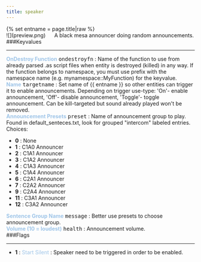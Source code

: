 ```yaml
---
title: speaker
---
```

<div>{% set entname = page.title|raw %}</div>
<div class="container previewimg">
<div class="columns">
<div class="imagepadding column col-auto" markdown="1">![](preview.png)</div>
<div class="column entityentry" markdown="1">A black mesa announcer doing random announcements.</div>
</div>
</div>
###Keyvalues
<hr>
<div class="entityentry" markdown="1">
<span style="color:#9fc5e8;"><b>OnDestroy Function</b></span> <kbd  class="tooltip" data-tooltip="string">ondestroyfn</kbd> :
Name of the function to use from already parsed .as script files when entity is destroyed (killed) in any way. If the function belongs to namespace, you must use prefix with the namespace name (e.g. mynamespace::MyFunction) for the keyvalue.
</div>
<div class="entityentry" markdown="1">
<span style="color:#9fc5e8;"><b>Name</b></span> <kbd  class="tooltip" data-tooltip="target_source">targetname</kbd> :
Set name of {{ entname }} so other entities can trigger it to enable announcements. Depending on trigger use-type: 'On'- enable announcement, 'Off'- disable announcement, 'Toggle'- toggle announcement. Can be kill-targeted but sound already played won't be removed.
</div>
<div class="entityentry" markdown="1">
<span style="color:#9fc5e8;"><b>Announcement Presets</b></span> <kbd  class="tooltip" data-tooltip="choices">preset</kbd> :
Name of announcement group to play. Found in default_senteces.txt, look for grouped "intercom" labeled entries.
<div class="accordion">
<input type="checkbox" id="accordion-1" name="accordion-checkbox" hidden>
<label class="accordion-header" for="accordion-1">
<i class="icon icon-arrow-right mr-1"></i>
Choices:
</label>
<div class="accordion-body">
<ul>
<li><b>0</b> : None</li>
<li><b>1</b> : C1A0 Announcer</li>
<li><b>2</b> : C1A1 Announcer</li>
<li><b>3</b> : C1A2 Announcer</li>
<li><b>4</b> : C1A3 Announcer</li>
<li><b>5</b> : C1A4 Announcer</li>
<li><b>6</b> : C2A1 Announcer</li>
<li><b>7</b> : C2A2 Announcer</li>
<li><b>9</b> : C2A4 Announcer</li>
<li><b>11</b> : C3A1 Announcer</li>
<li><b>12</b> : C3A2 Announcer</li>
</ul>
</div>
</div>
</div>
<div class="entityentry" markdown="1">
<span style="color:#9fc5e8;"><b>Sentence Group Name</b></span> <kbd  class="tooltip" data-tooltip="string">message</kbd> :
Better use presets to choose announcement group.
</div>
<div class="entityentry" markdown="1">
<span style="color:#9fc5e8;"><b>Volume (10 = loudest)</b></span> <kbd  class="tooltip" data-tooltip="integer">health</kbd> :
Announcement volume.
</div>
###Flags
<hr>
<div class="entityflags">
<ul>
<li class="imagepadding" markdown="1"><b>1</b> : <span style="color:#9fc5e8;">Start Silent</span> : Speaker need to be triggered in order to be enabled.</li>
</ul>
</div>
